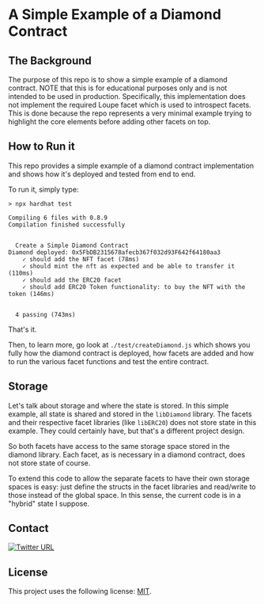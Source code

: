 # A Simple Example of a Diamond Contract

## The Background

The purpose of this repo is to show a simple example of a diamond contract. NOTE that this is for educational purposes only and is not intended to be used in production. Specifically, this implementation does not implement the required Loupe facet which is used to introspect facets. This is done because the repo represents a very minimal example trying to highlight the core elements before adding other facets on top.

## How to Run it

This repo provides a simple example of a diamond contract implementation and shows how it's deployed and tested from end to end.

To run it, simply type:

```shell
> npx hardhat test

Compiling 6 files with 0.8.9
Compilation finished successfully


  Create a Simple Diamond Contract
Diamond deployed: 0x5FbDB2315678afecb367f032d93F642f64180aa3
    ✓ should add the NFT facet (78ms)
    ✓ should mint the nft as expected and be able to transfer it (110ms)
    ✓ should add the ERC20 facet
    ✓ should add ERC20 Token functionality: to buy the NFT with the token (146ms)


  4 passing (743ms)
```

That's it.

Then, to learn more, go look at `./test/createDiamond.js` which shows you fully how the diamond contract is deployed, how facets are added and how to run the various facet functions and test the entire contract.

## Storage

Let's talk about storage and where the state is stored. In this simple example, all state is shared and stored in the `libDiamond` library. The facets and their respective facet libraries (like `libERC20`) does not store state in this example. They could certainly have, but that's a different project design.

So both facets have access to the same storage space stored in the diamond library. Each facet, as is necessary in a diamond contract, does not store state of course.

To extend this code to allow the separate facets to have their own storage spaces is easy: just define the structs in the facet libraries and read/write to those instead of the global space. In this sense, the current code is in a "hybrid" state I suppose.

## Contact
[![Twitter URL](https://img.shields.io/twitter/url/https/twitter.com/cryptojesperk.svg?style=social&label=Follow%20%40cryptojesperk)](https://twitter.com/cryptojesperk)


## License
This project uses the following license: [MIT](https://github.com/bisguzar/twitter-scraper/blob/master/LICENSE).